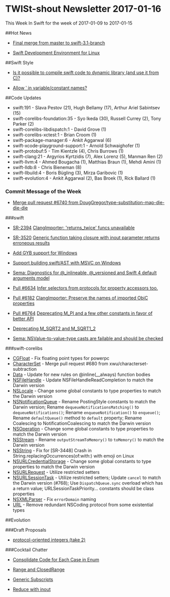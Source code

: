 # TWISt-shout Newsletter 2017-01-16
This Week In Swift for the week of 2017-01-09 to 2017-01-15

##Hot News

* [Final merge from master to swift-3.1-branch](https://lists.swift.org/pipermail/swift-dev/Week-of-Mon-20170109/003823.html)

* [Swift Development Environment for Linux](https://lists.swift.org/pipermail/swift-server-dev/Week-of-Mon-20170109/000220.html)

##Swift Style

* [Is it possible to compile swift code to dynamic library (and use it from C)?](https://lists.swift.org/pipermail/swift-users/Week-of-Mon-20170109/004384.html)

* [Allow ʹ in variable/constant names?](https://lists.swift.org/pipermail/swift-evolution/Week-of-Mon-20170109/030104.html)

##Code Updates

* swift:191 - Slava Pestov (21), Hugh Bellamy (17), Arthur Ariel Sabintsev (15)
* swift-corelibs-foundation:35 - Syo Ikeda (30), Russell Currey (2), Tony Parker (2)
* swift-corelibs-libdispatch:1 - David Grove (1)
* swift-corelibs-xctest:1 - Brian Croom (1)
* swift-package-manager:6 - Ankit Aggarwal (6)
* swift-xcode-playground-support:1 - Arnold Schwaighofer (1)
* swift-protobuf:5 - Tim Kientzle (4), Chris Burrows (1)
* swift-clang:21 - Argyrios Kyrtzidis (7), Alex Lorenz (5), Manman Ren (2)
* swift-llvm:4 - Ahmed Bougacha (1), Matthias Braun (1), Mehdi Amini (1)
* swift-lldb:8 - Chris Bieneman (8)
* swift-llbuild:4 - Boris Bügling (3), Mirza Garibovic (1)
* swift-evolution:4 - Ankit Aggarwal (2), Bas Broek (1), Rick Ballard (1)

### Commit Message of the Week

* [Merge pull request #6740 from DougGregor/type-substitution-map-die-die-die](http://github.com/apple/swift/commit/e6ea5c00f3a56a38d1ec35b3c5e63614caa52f60)

###swift

* [SR-2394](https://bugs.swift.org/browse/SR-2394) [ClangImporter: 'returns_twice' funcs unavailable](http://github.com/apple/swift/commit/a9439bb2422ab7320619c8836b35b925a2c5fd2a)

* [SR-3520](https://bugs.swift.org/browse/SR-3520) [Generic function taking closure with inout parameter returns erroneous results](http://github.com/apple/swift/commit/c04c6c9c61d149b3a46311df770eb70cfaa67bff)

* [Add GYB support for Windows](http://github.com/apple/swift/commit/ab0e9441b47bd30162cfbbcec8e46ea6414d71ea)

* [Support building swift/AST with MSVC on Windows](http://github.com/apple/swift/commit/55f979c6d49de7f69dbd25149dba2cc54d197c14)

* [Sema: Diagnostics for @_inlineable, @_versioned and Swift 4 default arguments model](http://github.com/apple/swift/commit/d65d1d25f9a9248ac28494070e7246e603f60c43)

* [Pull #6634](https://github.com/apple/swift/pull/6634) [Infer selectors from protocols for property accessors too.](http://github.com/apple/swift/commit/1f2121377ea66c89a1f9560342d1896b480a2d6a)

* [Pull #6182](https://github.com/apple/swift/pull/6182) [ClangImporter: Preserve the names of imported ObjC properties](http://github.com/apple/swift/commit/33ed7679336fcfaabe3f0adde61b09543ebd7886)

* [Pull #6764](https://github.com/apple/swift/pull/6764) [Deprecating M_PI and a few other constants in favor of better API](http://github.com/apple/swift/commit/0d0dc79ce8a232f6e990864aa61ff140fbc74a7b)

* [Deprecating M_SQRT2 and M_SQRT1_2](http://github.com/apple/swift/commit/a1c5a0b52836337d31bc3d2220daf7fedc64c769)

* [Sema: NSValue-to-value-type casts are failable and should be checked](http://github.com/apple/swift/commit/c03371afc12ceaefdf4f8de06ecf0bf76f40ece9)

###swift-corelibs

* [CGFloat](https://github.com/apple/swift-corelibs-foundation/commits/master/Foundation/CGFloat.swift) - Fix floating point types for powerpc
* [CharacterSet](https://github.com/apple/swift-corelibs-foundation/commits/master/Foundation/CharacterSet.swift) - Merge pull request #680 from xwu/characterset-subtraction
* [Data](https://github.com/apple/swift-corelibs-foundation/commits/master/Foundation/Data.swift) - Update for new rules on @inline(__always) function bodies
* [NSFileHandle](https://github.com/apple/swift-corelibs-foundation/commits/master/Foundation/NSFileHandle.swift) - Update NSFileHandleReadCompletion to match the Darwin version
* [NSLocale](https://github.com/apple/swift-corelibs-foundation/commits/master/Foundation/NSLocale.swift) - Change some global constants to type properties to match the Darwin version
* [NSNotificationQueue](https://github.com/apple/swift-corelibs-foundation/commits/master/Foundation/NSNotificationQueue.swift) - Rename PostingStyle constants to match the Darwin version; Rename `dequeueNotificationsMatching()` to `dequeueNotifications()`; Rename `enqueueNotification()` to `enqueue()`; Rename `defaultQueue()` method to `default` property; Rename Coalescing to NotificationCoalescing to match the Darwin version
* [NSOperation](https://github.com/apple/swift-corelibs-foundation/commits/master/Foundation/NSOperation.swift) - Change some global constants to type properties to match the Darwin version
* [NSStream](https://github.com/apple/swift-corelibs-foundation/commits/master/Foundation/NSStream.swift) - Rename `outputStreamToMemory()` to `toMemory()` to match the Darwin version
* [NSString](https://github.com/apple/swift-corelibs-foundation/commits/master/Foundation/NSString.swift) - Fix for [SR-3448] Crash in String.replacingOccurrences(of:with:) with emoji on Linux
* [NSURLCredentialStorage](https://github.com/apple/swift-corelibs-foundation/commits/master/Foundation/NSURLCredentialStorage.swift) - Change some global constants to type properties to match the Darwin version
* [NSURLRequest](https://github.com/apple/swift-corelibs-foundation/commits/master/Foundation/NSURLRequest.swift) - Utilize restricted setters
* [NSURLSessionTask](https://github.com/apple/swift-corelibs-foundation/commits/master/Foundation/NSURLSession/NSURLSessionTask.swift) - Utilize restricted setters; Update `cancel` to match the Darwin version (#768); Use `DispatchQueue.sync` overload which has a return value; URLSessionTaskPriority... constants should be class properties
* [NSXMLParser](https://github.com/apple/swift-corelibs-foundation/commits/master/Foundation/NSXMLParser.swift) - Fix `errorDomain` naming
* [URL](https://github.com/apple/swift-corelibs-foundation/commits/master/Foundation/URL.swift) - Remove redundant NSCoding protocol from some existential types

##Evolution
  
###Draft Proposals

* [protocol-oriented integers (take 2)](https://lists.swift.org/pipermail/swift-evolution/Week-of-Mon-20170109/030191.html)

###Cocktail Chatter

* [Consolidate Code for Each Case in Enum](https://lists.swift.org/pipermail/swift-evolution/Week-of-Mon-20170109/030041.html)

* [Range and ClosedRange](https://lists.swift.org/pipermail/swift-evolution/Week-of-Mon-20170109/030139.html)

* [Generic Subscripts](https://lists.swift.org/pipermail/swift-evolution/Week-of-Mon-20170109/030064.html)

* [Reduce with inout](https://lists.swift.org/pipermail/swift-evolution/Week-of-Mon-20170116/030300.html)


